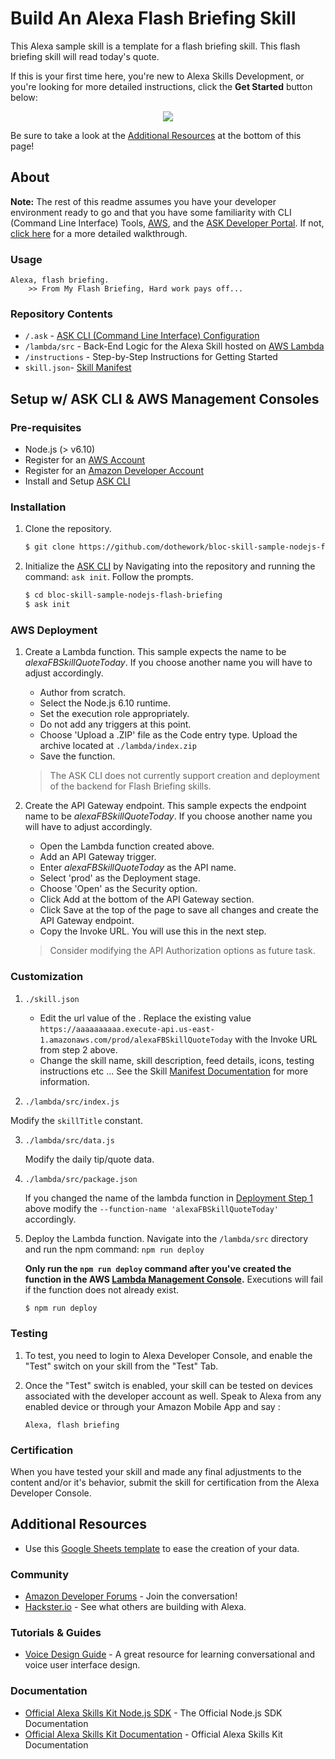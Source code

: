 #  Build An Alexa Flash Briefing Skill

This Alexa sample skill is a template for a flash briefing skill. This flash briefing skill will read today's quote.

If this is your first time here, you're new to Alexa Skills Development, or you're looking for more detailed instructions, click the **Get Started** button below:

<p align='center'>
<a href='./instructions/0-intro.md'><img src='https://camo.githubusercontent.com/db9b9ce26327ad3bac57ec4daf0961a382d75790/68747470733a2f2f6d2e6d656469612d616d617a6f6e2e636f6d2f696d616765732f472f30312f6d6f62696c652d617070732f6465782f616c6578612f616c6578612d736b696c6c732d6b69742f7475746f7269616c732f67656e6572616c2f627574746f6e732f627574746f6e5f6765745f737461727465642e5f5454485f2e706e67'></a>
</p>

Be sure to take a look at the [Additional Resources](#additional-resources) at the bottom of this page!

## About
**Note:** The rest of this readme assumes you have your developer environment ready to go and that you have some familiarity with CLI (Command Line Interface) Tools, [AWS](https://aws.amazon.com/), and the [ASK Developer Portal](https://developer.amazon.com/alexa-skills-kit). If not, [click here](./instructions/0-intro.md) for a more detailed walkthrough.

### Usage

```text
Alexa, flash briefing.
	>> From My Flash Briefing, Hard work pays off...
```

### Repository Contents
* `/.ask`	- [ASK CLI (Command Line Interface) Configuration](https://developer.amazon.com/docs/smapi/ask-cli-intro.html)	 
* `/lambda/src` - Back-End Logic for the Alexa Skill hosted on [AWS Lambda](https://aws.amazon.com/lambda/)
* `/instructions` - Step-by-Step Instructions for Getting Started
* `skill.json`- [Skill Manifest](https://developer.amazon.com/docs/smapi/skill-manifest.html)

## Setup w/ ASK CLI & AWS Management Consoles

### Pre-requisites

* Node.js (> v6.10)
* Register for an [AWS Account](https://aws.amazon.com/)
* Register for an [Amazon Developer Account](https://developer.amazon.com/)
* Install and Setup [ASK CLI](https://developer.amazon.com/docs/smapi/quick-start-alexa-skills-kit-command-line-interface.html)

### Installation
1. Clone the repository.

	```bash
	$ git clone https://github.com/dothework/bloc-skill-sample-nodejs-flash-briefing/
	```

2. Initialize the [ASK CLI](https://developer.amazon.com/docs/smapi/quick-start-alexa-skills-kit-command-line-interface.html) by Navigating into the repository and running the command: `ask init`. Follow the prompts.

	```bash
	$ cd bloc-skill-sample-nodejs-flash-briefing
	$ ask init
	```

### AWS Deployment

1. Create a Lambda function. This sample expects the name to be _alexaFBSkillQuoteToday_. If you choose another name you will have to adjust accordingly.

	- Author from scratch.
	- Select the Node.js 6.10 runtime.
	- Set the execution role appropriately.
	- Do not add any triggers at this point.
	- Choose 'Upload a .ZIP' file as the Code entry type. Upload the archive located at `./lambda/index.zip`
	- Save the function.

	> The ASK CLI does not currently support creation and deployment of the backend for Flash Briefing skills.

2. Create the API Gateway endpoint. This sample expects the endpoint name to be _alexaFBSkillQuoteToday_. If you choose another name you will have to adjust accordingly.

	- Open the Lambda function created above.
	- Add an API Gateway trigger.
	- Enter _alexaFBSkillQuoteToday_ as the API name.
	- Select 'prod' as the Deployment stage.
	- Choose 'Open' as the Security option.
	- Click Add at the bottom of the API Gateway section.
	- Click Save at the top of the page to save all changes and create the API Gateway endpoint.
	- Copy the Invoke URL. You will use this in the next step.

	> Consider modifying the API Authorization options as future task.

### Customization

1. ```./skill.json```

	- Edit the url value of the . Replace the existing value  `https://aaaaaaaaaa.execute-api.us-east-1.amazonaws.com/prod/alexaFBSkillQuoteToday` with the Invoke URL from step 2 above.
	- Change the skill name, skill description, feed details, icons, testing instructions etc ... See the Skill [Manifest Documentation](https://developer.amazon.com/docs/smapi/skill-manifest.html) for more information.

2. ```./lambda/src/index.js```

  Modify the `skillTitle` constant.

3. ```./lambda/src/data.js```

	Modify the daily tip/quote data.  

4. ```./lambda/src/package.json```

	If you changed the name of the lambda function in [Deployment Step 1](#deployment) above modify the `--function-name 'alexaFBSkillQuoteToday'` accordingly.

5. Deploy the Lambda function. Navigate into the `/lambda/src` directory and run the npm command: `npm run deploy`

	**Only run the `npm run deploy` command after you've created the function in the AWS [Lambda Management Console](https://console.aws.amazon.com/lambda/home).** Executions will fail if the function does not already exist.  

	```bash
	$ npm run deploy
	```

### Testing

1. To test, you need to login to Alexa Developer Console, and enable the "Test" switch on your skill from the "Test" Tab.

2. Once the "Test" switch is enabled, your skill can be tested on devices associated with the developer account as well. Speak to Alexa from any enabled device or through your Amazon Mobile App and say :

	```text
	Alexa, flash briefing
	```

### Certification

When you have tested your skill and made any final adjustments to the content and/or it's behavior, submit the skill for certification from the Alexa Developer Console.

## Additional Resources

* Use this [Google Sheets template](https://docs.google.com/spreadsheets/d/1_pitjZcZ46vReytXG2sAOg4eD5U2VS_Pe83a1-PoKIQ/edit?usp=sharing) to ease the creation of your data.

### Community
* [Amazon Developer Forums](https://forums.developer.amazon.com/spaces/165/index.html) - Join the conversation!
* [Hackster.io](https://www.hackster.io/amazon-alexa) - See what others are building with Alexa.

### Tutorials & Guides
* [Voice Design Guide](https://developer.amazon.com/designing-for-voice/) - A great resource for learning conversational and voice user interface design.

### Documentation
* [Official Alexa Skills Kit Node.js SDK](https://www.npmjs.com/package/alexa-sdk) - The Official Node.js SDK Documentation
*  [Official Alexa Skills Kit Documentation](https://developer.amazon.com/docs/ask-overviews/build-skills-with-the-alexa-skills-kit.html) - Official Alexa Skills Kit Documentation
